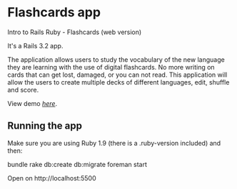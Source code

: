 Flashcards app
==============

Intro to Rails Ruby - Flashcards (web version)

It's a Rails 3.2 app.

The application allows users to study the vocabulary of the new language they
are learning with the use of digital flashcards. No more writing on cards that
can get lost, damaged, or you can not read. This application will allow the
users to create multiple decks of different languages, edit, shuffle and score.

View demo [*here*](http://furashcaado.herokuapp.com).

Running the app
---------------

Make sure you are using Ruby 1.9 (there is a .ruby-version included) and then:

  bundle
  rake db:create db:migrate
  foreman start

Open on http://localhost:5500
